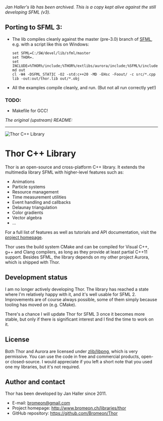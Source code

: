 _Jan Haller's lib has been archived. This is a copy kept alive against the still developing SFML (v3)._

## Porting to SFML 3:

+ The lib compiles cleanly against the master (pre-3.0) branch of [SFML](https://github.com/SFML/SFML/),
  e.g. with a script like this on Windows:

    ~~~~
    set SFML=C:/SW/devel/lib/sfml/master
    set THOR=.
    set INCLUDE=%THOR%/include;%THOR%/extlibs/aurora/include;%SFML%/include;%INCLUDE%
    md out
    cl -W4 -DSFML_STATIC -O2 -std:c++20 -MD -EHsc -Foout/ -c src/*.cpp
    lib -out:out/thor.lib out/*.obj
    ~~~~

+ All the examples compile cleanly, and run. (But not all run correctly yet!)


### TODO:

- Makefile for GCC!

_The original (upstream) README:_

-------------------------------------------------------------------------------------------------    
    
![Thor C++ Library](http://www.bromeon.ch/libraries/thor/thor.png)

# Thor C++ Library

Thor is an open-source and cross-platform C++ library. It extends the multimedia library SFML with higher-level features such as:

* Animations
* Particle systems
* Resource management
* Time measurement utilities
* Event handling and callbacks
* Delaunay triangulation
* Color gradients
* Vector algebra
* ...

For a full list of features as well as tutorials and API documentation, visit the [project homepage](http://www.bromeon.ch/libraries/thor).

Thor uses the build system CMake and can be compiled for Visual C++, g++ and Clang compilers, as long as they provide at least partial C++11 support. Besides SFML, the library depends on my other project Aurora, which is shipped with Thor.


## Development status

I am no longer actively developing Thor. The library has reached a state where I'm relatively happy with it, and it's well usable for SFML 2.
Improvements are of course always possible, some of them simply because tooling has moved on (e.g. CMake).

There's a chance I will update Thor for SFML 3 once it becomes more stable, but only if there is significant interest and I find the time to work on it.


## License

Both Thor and Aurora are licensed under [zlib/libpng](http://opensource.org/licenses/zlib-license.php), which is very permissive. You can use the code in free and commercial products, open- or closed-source.
I would appreciate if you left a short note that you used one my libraries, but it's not required.


## Author and contact

Thor has been developed by Jan Haller since 2011.

* E-mail: bromeon@gmail.com
* Project homepage: http://www.bromeon.ch/libraries/thor
* GitHub repository: https://github.com/Bromeon/Thor
